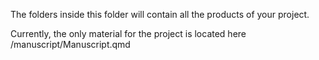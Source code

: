 The folders inside this folder will contain all the products of your project.

Currently, the only material for the project is located here
/manuscript/Manuscript.qmd